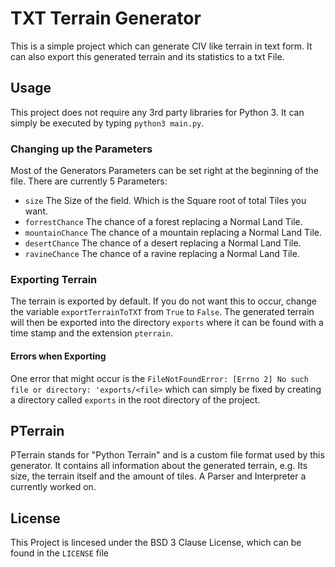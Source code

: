 # TXT Terrain Generator
This is a simple project which can generate CIV like terrain in text form.
It can also export this generated terrain and its statistics to a txt File.

## Usage
This project does not require any 3rd party libraries for Python 3.
It can simply be executed by typing `python3 main.py`.

### Changing up the Parameters
Most of the Generators Parameters can be set right at the beginning of the file.
There are currently 5 Parameters:
* `size` The Size of the field. Which is the Square root of total Tiles you want.
* `forrestChance` The chance of a forest replacing a Normal Land Tile.
* `mountainChance` The chance of a mountain replacing a Normal Land Tile.
* `desertChance` The chance of a desert replacing a Normal Land Tile.
* `ravineChance` The chance of a ravine replacing a Normal Land Tile.

### Exporting Terrain
The terrain is exported by default. If you do not want this to occur,
change the variable `exportTerrainToTXT` from `True` to `False`.
The generated terrain will then be exported into the directory `exports`
where it can be found with a time stamp and the extension `pterrain`.

#### Errors when Exporting
One error that might occur is the
`FileNotFoundError: [Errno 2] No such file or directory: 'exports/<file>`
which can simply be fixed by creating a directory called `exports` in the root directory
of the project.

## PTerrain
PTerrain stands for "Python Terrain" and is a custom file format used by this generator.
It contains all information about the generated terrain, e.g. Its size, the terrain itself
 and the amount of tiles.
A Parser and Interpreter a currently worked on.

## License
This Project is lincesed under the BSD 3 Clause License, which can be found in the `LICENSE` file